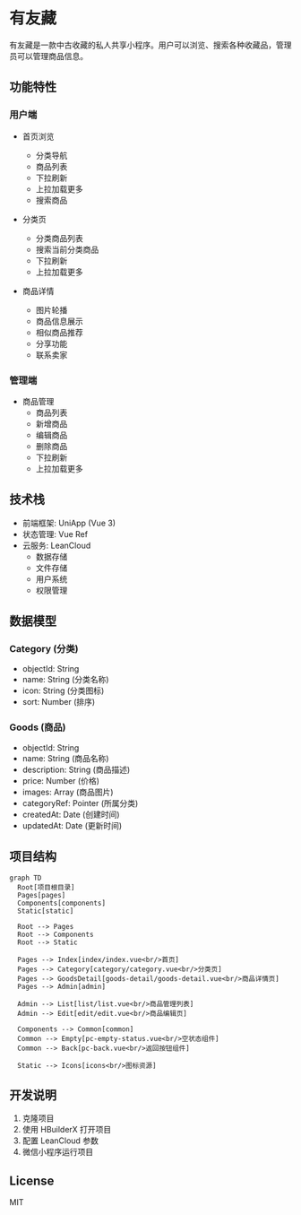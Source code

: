 # 有友藏

有友藏是一款中古收藏的私人共享小程序。用户可以浏览、搜索各种收藏品，管理员可以管理商品信息。

## 功能特性

### 用户端
- 首页浏览
  - 分类导航
  - 商品列表
  - 下拉刷新
  - 上拉加载更多
  - 搜索商品

- 分类页
  - 分类商品列表
  - 搜索当前分类商品
  - 下拉刷新
  - 上拉加载更多

- 商品详情
  - 图片轮播
  - 商品信息展示
  - 相似商品推荐
  - 分享功能
  - 联系卖家

### 管理端
- 商品管理
  - 商品列表
  - 新增商品
  - 编辑商品
  - 删除商品
  - 下拉刷新
  - 上拉加载更多

## 技术栈

- 前端框架: UniApp (Vue 3)
- 状态管理: Vue Ref
- 云服务: LeanCloud
  - 数据存储
  - 文件存储
  - 用户系统
  - 权限管理

## 数据模型

### Category (分类)
- objectId: String
- name: String (分类名称)
- icon: String (分类图标)
- sort: Number (排序)

### Goods (商品)
- objectId: String
- name: String (商品名称)
- description: String (商品描述)
- price: Number (价格)
- images: Array<String> (商品图片)
- categoryRef: Pointer<Category> (所属分类)
- createdAt: Date (创建时间)
- updatedAt: Date (更新时间)

## 项目结构

```mermaid
graph TD
  Root[项目根目录]
  Pages[pages]
  Components[components]
  Static[static]

  Root --> Pages
  Root --> Components
  Root --> Static

  Pages --> Index[index/index.vue<br/>首页]
  Pages --> Category[category/category.vue<br/>分类页]
  Pages --> GoodsDetail[goods-detail/goods-detail.vue<br/>商品详情页]
  Pages --> Admin[admin]

  Admin --> List[list/list.vue<br/>商品管理列表]
  Admin --> Edit[edit/edit.vue<br/>商品编辑页]

  Components --> Common[common]
  Common --> Empty[pc-empty-status.vue<br/>空状态组件]
  Common --> Back[pc-back.vue<br/>返回按钮组件]

  Static --> Icons[icons<br/>图标资源]
```

## 开发说明

1. 克隆项目
2. 使用 HBuilderX 打开项目
3. 配置 LeanCloud 参数
4. 微信小程序运行项目

## License

MIT